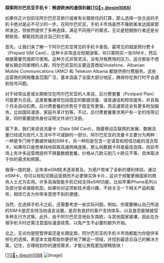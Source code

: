 **探索阿尔巴尼亚手机卡：畅游欧洲的通信利器[[TG💪+ @esim1088](https://t.me/s/esim1088)]**

如果你正计划前往阿尔巴尼亚旅行或者有长期居住的打算，那么选择一张合适的手机卡绝对是必不可少的一步。在阿尔巴尼亚，手机卡市场虽然不像欧美发达国家那样发达，但依然提供了多种选择，满足不同用户的需求。无论是短期旅行者还是长期居民，都能找到适合自己的方案。

首先，让我们来了解一下阿尔巴尼亚常见的手机卡类型。最常见的就是预付费卡（Prepaid SIM Card），这种卡非常适合短期游客。你只需购买一张SIM卡，然后根据需要充值即可使用。这种方式非常灵活，没有月租费用的压力，适合那些不想被长期合同束缚的人群。阿尔巴尼亚的主要运营商如Vodafone、Albanian Mobile Communications (AMC) 和 Telekom Albania 都提供预付费服务。这些运营商的网络覆盖范围广泛，基本涵盖了全国大部分地区，确保你在旅行时不会遇到信号问题。

对于经常出差或长期居住在阿尔巴尼亚的人来说，后付费套餐（Postpaid Plan）可能更为合适。这类套餐通常包括固定的数据流量、语音通话和短信服务，并且每个月会自动扣费。后付费套餐的优势在于稳定性更强，而且通常还会有更多附加服务，比如国际漫游、家庭共享计划等。不过，后付费套餐要求用户有一定的信用记录，同时需要提供身份证明文件进行注册。

接下来，我们来说说流量卡（Data SIM Card）。随着移动互联网的发展，数据流量已经成为现代人生活中不可或缺的一部分。阿尔巴尼亚的流量卡主要分为两种：一种是专门用于数据传输的SIM卡，另一种则是包含一定语音和短信功能的混合型卡。如果你只是想单纯地获取高速网络连接，那么纯数据卡将是最佳选择。目前市场上有许多运营商提供不限量数据套餐，价格从几欧元到几十欧元不等，具体取决于你的需求和预算。

值得一提的是，近年来eSIM技术逐渐普及，为用户带来了全新的便利体验。通过eSIM卡，你可以轻松切换运营商而不必更换实体卡片，这对于频繁更换国家的商务人士尤为实用。许多高端智能手机已经支持eSIM功能，比如苹果iPhone系列以及部分安卓旗舰机型。如果你对这项新技术感兴趣，不妨关注一下相关产品和服务，相信它会为你带来意想不到的便捷。

当然，在选择手机卡之前，还需要考虑一些实际问题。例如，你需要确认自己所选的SIM卡是否支持当地语言设置，是否有良好的客户支持体系，以及是否能够接受多种支付方式等。此外，由于阿尔巴尼亚地处东南欧，与其他国家接壤，因此在办理手机卡时还需注意国际漫游政策，以免产生不必要的额外开销。

总之，无论你是短暂停留还是长期定居，阿尔巴尼亚的手机卡市场都能为你提供多样化的选择。希望本文能帮助你更好地了解这一领域，并找到最适合自己的解决方案。记住，合理规划你的通信需求，才能让旅程更加顺畅愉快！

[[TG💪+ @esim1088](https://t.me/s/esim1088) ![Image](https://i.postimg.cc/4NQfJmqS/Snipaste-2025-05-13-00-14-12.png)]